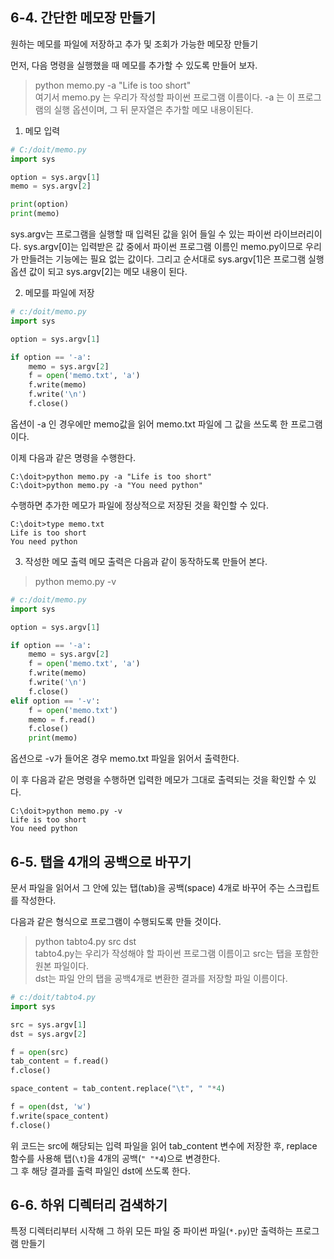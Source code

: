 ## 6-4. 간단한 메모장 만들기

원하는 메모를 파일에 저장하고 추가 및 조회가 가능한 메모장 만들기
  
 
먼저, 다음 명령을 실행했을 때 메모를 추가할 수 있도록 만들어 보자.
> python memo.py -a "Life is too short"  
> 여기서 memo.py 는 우리가 작성할 파이썬 프로그램 이름이다. 
> -a 는 이 프로그램의 실행 옵션이며, 그 뒤 문자열은 추가할 메모 내용이된다.

1. 메모 입력
``` python
# C:/doit/memo.py
import sys

option = sys.argv[1]
memo = sys.argv[2]

print(option)
print(memo)
```
sys.argv는 프로그램을 실행할 때 입력된 값을 읽어 들일 수 있는 파이썬 라이브러리이다. sys.argv[0]는 입력받은 값 중에서 파이썬 프로그램 이름인 memo.py이므로 우리가 만들려는 기능에는 필요 없는 값이다. 
그리고 순서대로 sys.argv[1]은 프로그램 실행 옵션 값이 되고 sys.argv[2]는 메모 내용이 된다.  
  
  
2. 메모를 파일에 저장
``` python
# c:/doit/memo.py
import sys

option = sys.argv[1]

if option == '-a':
    memo = sys.argv[2]
    f = open('memo.txt', 'a')
    f.write(memo)
    f.write('\n')
    f.close()
```
옵션이 -a 인 경우에만 memo값을 읽어 memo.txt 파일에 그 값을 쓰도록 한 프로그램이다.
  
 
  
이제 다음과 같은 명령을 수행한다.
```
C:\doit>python memo.py -a "Life is too short"  
C:\doit>python memo.py -a "You need python"
```
수행하면 추가한 메모가 파일에 정상적으로 저장된 것을 확인할 수 있다.
```
C:\doit>type memo.txt
Life is too short
You need python
```

3. 작성한 메모 출력
메모 출력은 다음과 같이 동작하도록 만들어 본다.
> python memo.py -v

```python
# c:/doit/memo.py
import sys

option = sys.argv[1]

if option == '-a':
    memo = sys.argv[2]
    f = open('memo.txt', 'a')
    f.write(memo)
    f.write('\n')
    f.close()
elif option == '-v':
    f = open('memo.txt')
    memo = f.read()
    f.close()
    print(memo)
```
 옵션으로 -v가 들어온 경우 memo.txt 파일을 읽어서 출력한다.
   
 이 후 다음과 같은 명령을 수행하면 입력한 메모가 그대로 출력되는 것을 확인할 수 있다.
```
C:\doit>python memo.py -v
Life is too short
You need python
```

## 6-5. 탭을 4개의 공백으로 바꾸기
문서 파일을 읽어서 그 안에 있는 탭(tab)을 공백(space) 4개로 바꾸어 주는 스크립트를 작성한다.
  
다음과 같은 형식으로 프로그램이 수행되도록 만들 것이다. 
> python tabto4.py src dst  
> tabto4.py는 우리가 작성해야 할 파이썬 프로그램 이름이고 src는 탭을 포함한 원본 파일이다.  
> dst는 파일 안의 탭을 공백4개로 변환한 결과를 저장할 파일 이름이다.

```python
# c:/doit/tabto4.py
import sys

src = sys.argv[1]
dst = sys.argv[2]

f = open(src)
tab_content = f.read()
f.close()

space_content = tab_content.replace("\t", " "*4)

f = open(dst, 'w')
f.write(space_content)
f.close()
```
위 코드는 src에 해당되는 입력 파일을 읽어 tab_content 변수에 저장한 후, 
replace 함수를 사용해 탭(`\t`)을 4개의 공백(`" "*4`)으로 변경한다.  
그 후 해당 결과를 출력 파일인 dst에 쓰도록 한다.

## 6-6. 하위 디렉터리 검색하기
특정 디렉터리부터 시작해 그 하위 모든 파일 중 파이썬 파일(`*.py`)만 출력하는 프로그램 만들기



